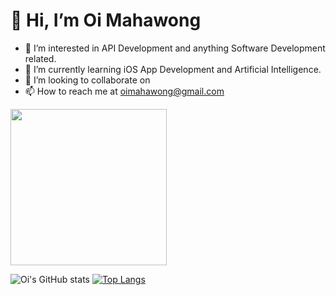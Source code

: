 <h1>👋 Hi, I’m Oi Mahawong </h2>

- 👀 I’m interested in API Development and anything Software Development related. 
- 🌱 I’m currently learning iOS App Development and Artificial Intelligence. 
- 💞️ I’m looking to collaborate on 
- 📫 How to reach me at oimahawong@gmail.com




                                                                      
<img src="https://github.com/oimahawong/oimahawong/assets/124403539/aa96f1b5-8566-40a9-a4cb-13bc322c3bdc" width="250" height="250"/>

![Oi's GitHub stats](https://github-readme-stats.vercel.app/api?username=oimahawong&show_icons=true&theme=tokyonight)
[![Top Langs](https://github-readme-stats.vercel.app/api/top-langs/?username=oimahawong&layout=donut)](https://github.com/oimahawong/github-readme-stats)

                    

<!---
oimahawong/oimahawong is a ✨ special ✨ repository because its `README.md` (this file) appears on your GitHub profile.
You can click the Preview link to take a look at your changes.
--->
